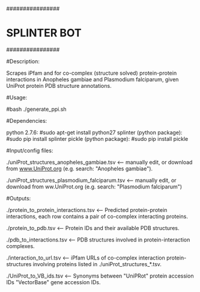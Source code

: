 ################
# SPLINTER BOT #
################

#Description:
	
Scrapes iPfam and for co-complex (structure solved) protein-protein interactions in Anopheles gambiae and Plasmodium falciparum, given UniProt protein PDB structure annotations. 

#Usage:
	
#bash ./generate_ppi.sh

#Dependencies:

python 2.7.6: 			#sudo apt-get install python27
splinter (python package): 	#sudo pip install splinter
pickle (python package): 	#sudo pip install pickle

#Input/config files:

./uniProt_structures_anopheles_gambiae.tsv      <-- manually edit, or download from www.UniProt.org (e.g. search: "Anopheles gambiae").

./uniProt_structures_plasmodium_falciparum.tsv 	<-- manually edit, or download from ww.UniProt.org (e.g. search: "Plasmodium falciparum")

#Outputs:

./protein_to_protein_interactions.tsv 		<-- Predicted protein-protein interactions, each row contains a pair of co-complex interacting proteins.

./protein_to_pdb.tsv 				<-- Protein IDs and their available PDB structures.

./pdb_to_interactions.tsv 			<-- PDB structures involved in protein-interaction complexes.

./interaction_to_url.tsv 			<-- iPfam URLs of co-complex interaction protein-structures involving proteins listed in ./uniProt_structures_*.tsv.

./UniProt_to_VB_ids.tsv 			<-- Synonyms between "UniPRot" protein accession IDs "VectorBase" gene accession IDs. 


